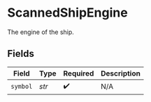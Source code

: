 # ScannedShipEngine

The engine of the ship.


## Fields

| Field              | Type               | Required           | Description        |
| ------------------ | ------------------ | ------------------ | ------------------ |
| `symbol`           | *str*              | :heavy_check_mark: | N/A                |